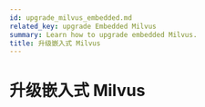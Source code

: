 ```yaml
---
id: upgrade_milvus_embedded.md
related_key: upgrade Embedded Milvus
summary: Learn how to upgrade embedded Milvus.
title: 升级嵌入式 Milvus
---
```


# 升级嵌入式 Milvus

